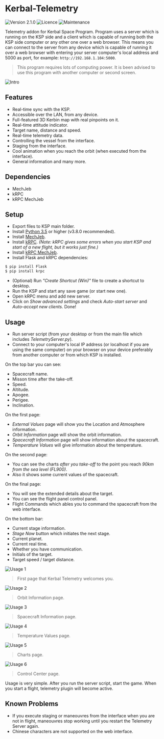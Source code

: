 # Kerbal-Telemetry
![Version 2.1.0](https://img.shields.io/badge/version-2.1.0-blue) ![Licence](https://img.shields.io/badge/Licence-MIT-green) ![Maintenance](https://img.shields.io/maintenance/yes/2021)

Telemetry addon for Kerbal Space Program. Program uses a server which is running on the KSP side and a client which is capable of running both the KSP side computer or any other one over a web browser. This means you can connect to the server from any device which is capable of running it over a web browser with entering your server computer's local address and 5000 as port, for example: ```http://192.168.1.104:5000```.

> This program requires lots of computing power. It is been advised to use this program with another computer or second screen.

![Intro](https://i.ibb.co/XC76347/logo.gif)

## Features
* Real-time sync with the KSP.
* Accessible over the LAN, from any device.
* Full-featured 3D Kerbin map with real pinpoints on it.
* Real-time attitude indicator.
* Target name, distance and speed.
* Real-time telemetry data.
* Controlling the vessel from the interface.
* Staging from the interface.
* Cool animation when you reach the orbit (when executed from the interface).
* General information and many more.

## Dependencies
* MechJeb
* kRPC
* kRPC MechJeb

## Setup
* Export files to KSP main folder.
* Install [Python 3.5](https://www.python.org/downloads/) or higher (v3.8.0 recommended).
* Install [MechJeb](https://www.curseforge.com/kerbal/ksp-mods/mechjeb).
* Install [kRPC](https://krpc.github.io/krpc/getting-started.html). *(Note: kRPC gives some errors when you start KSP and start of a new flight, but it works just fine.)*
* Install [kRPC MechJeb](https://genhis.github.io/KRPC.MechJeb/installation.html).
* Install Flask and kRPC dependencies:
```sh
$ pip install Flask
$ pip install krpc
```
* (Optional) Run *"Create Shortcut (Win)"* file to create a shortcut to desktop.
* Run the KSP and start any save game (or start new one).
* Open kRPC menu and add new server.
* Click on *Show advanced settings* and check *Auto-start server* and *Auto-accept new clients*.
Done!

## Usage
* Run server script (from your desktop or from the main file which includes *TelemetryServer.py*).
* Connect to your computer's local IP address (or localhost if you are using the same computer) on your browser on your device preferably from another computer or from which KSP is installed.

On the top bar you can see:
* Spacecraft name.
* Misson time after the take-off.
* Speed.
* Altitude.
* Apogee.
* Perigee.
* Inclination.

On the first page:
* *External Values* page will show you the Location and Atmosphere information.
* *Orbit Information* page will show the orbit information.
* *Spacecraft Information* page will show information about the spacecraft.
* *Temperature Values* will give information about the temperature.

On the second page:
* You can see the charts *after you take-off* to the point you reach *90km from the sea level (FL900)*.
* Also it shows some current values of the spacecraft.

On the final page:
* You will see the extended details about the target.
* You can see the flight panel control panel.
* Flight Commands which ables you to command the spacecraft from the web interface.

On the bottom bar:
* Current stage information.
* *Stage Now* button which initiates the next stage.
* Current planet.
* Current real time.
* Whether you have communication.
* Initials of the target.
* Target speed / target distance.

![Usage 1](https://i.ibb.co/qDsvg93/1.jpg)
> First page that Kerbal Telemetry welcomes you.

![Usage 2](https://i.ibb.co/4SkJb0p/2.jpg)
> Orbit Information page.

![Usage 3](https://i.ibb.co/fYmKH2Y/3.jpg)
> Spacecraft Information page.

![Usage 4](https://i.ibb.co/Fqq1fGR/4.jpg)
> Temperature Values page.

![Usage 5](https://i.ibb.co/QXCSgJV/chart.jpg)
> Charts page.

![Usage 6](https://i.ibb.co/4ffdx7k/cp.jpg)
> Control Center page.

Usage is very simple. After you run the server script, start the game. When you start a flight, telemetry plugin will become active.

## Known Problems
* If you execute staging or maneouvres from the interface when you are not in flight, maneouvres stop working until you restart the Telemetry Server again.
* Chinese characters are not supported on the web interface.
